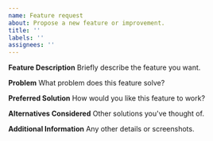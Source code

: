 ```yaml
---
name: Feature request
about: Propose a new feature or improvement.
title: ''
labels: ''
assignees: ''
---
```


**Feature Description**
Briefly describe the feature you want.

**Problem**
What problem does this feature solve?

**Preferred Solution**
How would you like this feature to work?

**Alternatives Considered**
Other solutions you've thought of.

**Additional Information**
Any other details or screenshots.
